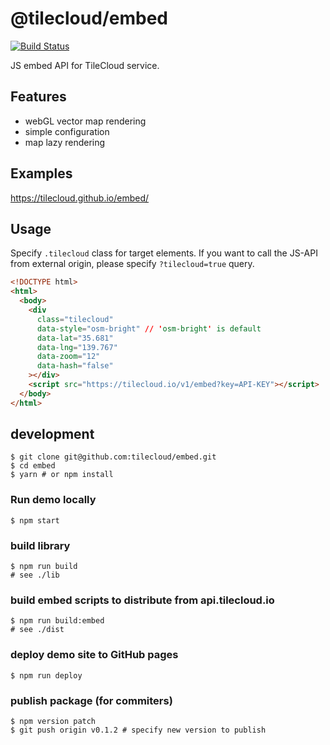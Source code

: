 # @tilecloud/embed

[![Build Status](https://travis-ci.org/tilecloud/embed.svg?branch=master)](https://travis-ci.org/tilecloud/embed)

JS embed API for TileCloud service.

## Features

- webGL vector map rendering
- simple configuration
- map lazy rendering

## Examples

https://tilecloud.github.io/embed/

## Usage

Specify `.tilecloud` class for target elements. If you want to call the JS-API from external origin, please specify `?tilecloud=true` query.

```html
<!DOCTYPE html>
<html>
  <body>
    <div
      class="tilecloud"
      data-style="osm-bright" // 'osm-bright' is default
      data-lat="35.681"
      data-lng="139.767"
      data-zoom="12"
      data-hash="false"
    ></div>
    <script src="https://tilecloud.io/v1/embed?key=API-KEY"></script>
  </body>
</html>
```

## development

```shell
$ git clone git@github.com:tilecloud/embed.git
$ cd embed
$ yarn # or npm install
```

### Run demo locally

```shell
$ npm start
```

### build library

```shell
$ npm run build
# see ./lib
```

### build embed scripts to distribute from api.tilecloud.io

```shell
$ npm run build:embed
# see ./dist
```

### deploy demo site to GitHub pages

```shell
$ npm run deploy
```

### publish package (for commiters)

```shell
$ npm version patch
$ git push origin v0.1.2 # specify new version to publish
```
